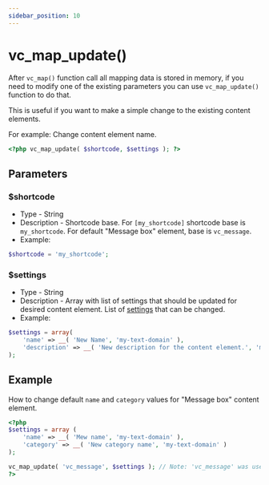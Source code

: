 ```yaml
---
sidebar_position: 10
---
```


# vc_map_update()

After `vc_map()` function call all mapping data is stored in memory, if you need to modify one of the existing parameters you can use `vc_map_update()` function to do that.

This is useful if you want to make a simple change to the existing content elements.

For example: Change content element name.

```php
<?php vc_map_update( $shortcode, $settings ); ?>
```

## Parameters

### $shortcode

* Type - String
* Description - Shortcode base. For `[my_shortcode]` shortcode base is `my_shortcode`. For default "Message box" element, base is `vc_message`.
* Example:
```php
$shortcode = 'my_shortcode';
```

### $settings

* Type - String
* Description - Array with list of settings that should be updated for desired content element. List of [settings](docs/element-development/parameter-types) that can be changed.
* Example:
```php
$settings = array(
    'name' => __( 'New Name', 'my-text-domain' ),
    'description' => __( 'New description for the content element.', 'my-text-domain' ),
);
```

## Example
How to change default `name` and `category` values for "Message box" content element.

```php
<?php
$settings = array (
    'name' => __( 'Mew name', 'my-text-domain' ),
    'category' => __( 'New category name', 'my-text-domain' )
);

vc_map_update( 'vc_message', $settings ); // Note: 'vc_message' was used as a base for "Message box" element
?>
```
